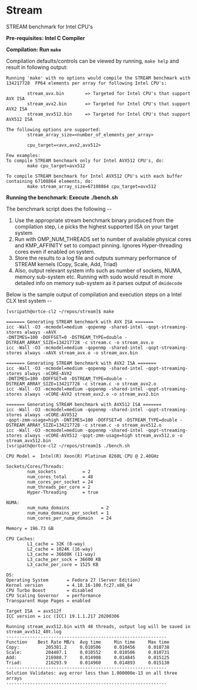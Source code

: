 # Stream

STREAM benchmark for Intel CPU's

**Pre-requisites: Intel C Compiler**

**Compilation:  Run `make`**

Compilation defaults/controls can be viewed by running, `make help` and result in following output:

```
Running 'make' with no options would compile the STREAM benchmark with 134217728  FP64 elements per array for following Intel CPU's:

        stream_avx.bin        => Targeted for Intel CPU's that support AVX ISA
        stream_avx2.bin       => Targeted for Intel CPU's that support AVX2 ISA
        stream_avx512.bin     => Targeted for Intel CPU's that support AVX512 ISA

The following options are supported:
        stream_array_size=<number_of_elements_per_array>

        cpu_target=<avx,avx2,avx512>

Few examples:
To compile STREAM benchmark only for Intel AVX512 CPU's, do:
        make cpu_target=avx512

To compile STREAM benchmark for Intel AVX512 CPU's with each buffer containing 67108864 elements, do:
        make stream_array_size=67108864 cpu_target=avx512
```


**Running the benchmark: Execute ./bench.sh**

The benchmark script does the following --

1.  Use the appropriate stream benchmark binary produced from the compilation step, i.e picks the highest supported ISA on your target system
2.  Run with OMP_NUM_THREADS set to number of available physical cores and KMP_AFFINITY set to compact pinning. Ignores Hyper-threading cores even if enabled on system.
3.  Store the results to a log file and outputs summary performance of STREAM kernels (Copy, Scale, Add, Triad)
4.  Also, output relevant system info such as number of sockets, NUMA, memory sub-system etc. Running with sudo would result in more detailed info on memory sub-system as it parses output of `dmidecode`

Below is the sample output of compilation and execution steps on a Intel CLX test system --

```
[vsripath@ortce-cl2 ~/repos/stream]$ make

======= Generating STREAM benchmark with AVX ISA =======
icc -Wall -O3 -mcmodel=medium -qopenmp -shared-intel -qopt-streaming-stores always -xAVX 
-DNTIMES=100 -DOFFSET=0 -DSTREAM_TYPE=double -DSTREAM_ARRAY_SIZE=134217728 -c stream.c -o stream_avx.o
icc -Wall -O3 -mcmodel=medium -qopenmp -shared-intel -qopt-streaming-stores always -xAVX stream_avx.o -o stream_avx.bin

======= Generating STREAM benchmark with AVX2 ISA =======
icc -Wall -O3 -mcmodel=medium -qopenmp -shared-intel -qopt-streaming-stores always -xCORE-AVX2
-DNTIMES=100 -DOFFSET=0 -DSTREAM_TYPE=double -DSTREAM_ARRAY_SIZE=134217728 -c stream.c -o stream_avx2.o
icc -Wall -O3 -mcmodel=medium -qopenmp -shared-intel -qopt-streaming-stores always -xCORE-AVX2 stream_avx2.o -o stream_avx2.bin

======= Generating STREAM benchmark with AVX512 ISA =======
icc -Wall -O3 -mcmodel=medium -qopenmp -shared-intel -qopt-streaming-stores always -xCORE-AVX512
-qopt-zmm-usage=high -DNTIMES=100 -DOFFSET=0 -DSTREAM_TYPE=double -DSTREAM_ARRAY_SIZE=134217728 -c stream.c -o stream_avx512.o
icc -Wall -O3 -mcmodel=medium -qopenmp -shared-intel -qopt-streaming-stores always -xCORE-AVX512 -qopt-zmm-usage=high stream_avx512.o -o stream_avx512.bin
[vsripath@ortce-cl2 ~/repos/stream]$ ./bench.sh

CPU Model =  Intel(R) Xeon(R) Platinum 8260L CPU @ 2.40GHz

Sockets/Cores/Threads:
        num_sockets          = 2
        num_cores_total      = 48
        num_cores_per_socket = 24
        num_threads_per_core = 2
        Hyper-Threading      = true

NUMA:
        num_numa_domains            = 2
        num_numa_domains_per_socket = 1
        num_cores_per_numa_domain   = 24

Memory = 196.73 GB

CPU Caches:
        L1_cache = 32K (8-way)
        L2_cache = 1024K (16-way)
        L3_cache = 36608K (11-way)
        L3_cache_per_sock = 36600 KB
        L3_cache_per_core = 1525 KB

OS:
Operating System       = Fedora 27 (Server Edition)
Kernel version         = 4.18.16-100.fc27.x86_64
CPU Turbo Boost        = disabled
CPU Scaling Governor   = performance
Transparent Huge Pages = enabled

Target ISA  = avx512f
ICC version = icc (ICC) 19.1.1.217 20200306

Running stream_avx512.bin with 48 threads, output log will be saved in stream_avx512_48t.log
-------------------------------------------------------------
Function    Best Rate MB/s  Avg time     Min time     Max time
Copy:          205381.2     0.010506     0.010456     0.010738
Scale:         204407.1     0.010552     0.010506     0.010731
Add:           216988.7     0.014908     0.014845     0.015125
Triad:         216293.9     0.014960     0.014893     0.015130
-------------------------------------------------------------
Solution Validates: avg error less than 1.000000e-13 on all three arrays
-------------------------------------------------------------
```
